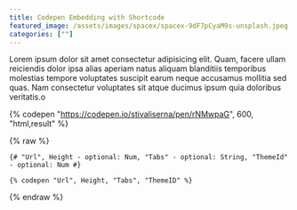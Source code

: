 ```yaml
---
title: Codepen Embedding with Shortcode
featured_image: /assets/images/spacex/spacex-9dF7pCyaM9s-unsplash.jpeg
categories: [""]
---
```


Lorem ipsum dolor sit amet consectetur adipisicing elit. Quam, facere ullam reiciendis dolor ipsa alias aperiam natus aliquam blanditiis temporibus molestias tempore voluptates suscipit earum neque accusamus mollitia sed quas. Nam consectetur voluptates sit atque ducimus ipsum quia doloribus veritatis.o

{% codepen "https://codepen.io/stivaliserna/pen/rNMwpaG", 600, "html,result" %}

{% raw %}
```jinja2
{# "Url", Height - optional: Num, "Tabs" - optional: String, "ThemeId" - optional: Num #}

{% codepen "Url", Height, "Tabs", "ThemeID" %}
```
{% endraw %}
